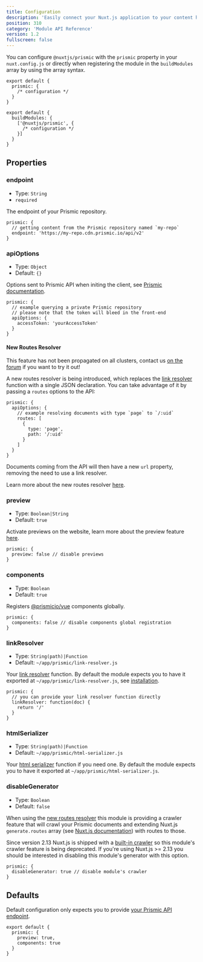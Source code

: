 ```yaml
---
title: Configuration
description: 'Easily connect your Nuxt.js application to your content hosted on Prismic'
position: 310
category: 'Module API Reference'
version: 1.2
fullscreen: false
---
```


You can configure `@nuxtjs/prismic` with the `prismic` property in your `nuxt.config.js` or directly when registering the module in the `buildModules` array by using the array syntax.

<code-group>
  <code-block label="prismic key" active>

```javascript[nuxt.config.js]
export default {
  prismic: {
    /* configuration */
  }
}
```

  </code-block>
  <code-block label="buildModules array">

```javascript[nuxt.config.js]
export default {
  buildModules: {
    ['@nuxtjs/prismic', {
      /* configuration */
    }]
  }
}
```

  </code-block>
</code-group>

## Properties

### endpoint

- Type: `String`
- `required`

The endpoint of your Prismic repository.

```javascript[nuxt.config.js]
prismic: {
  // getting content from the Prismic repository named `my-repo`
  endpoint: 'https://my-repo.cdn.prismic.io/api/v2'
}
```

### apiOptions

- Type: `Object`
- Default: `{}`

Options sent to Prismic API when initing the client, see [Prismic documentation](https://prismic.io/docs/rest-api/basics/introduction-to-the-content-query-api#4_1-the-api-search-endpoint).

```javascript[nuxt.config.js]
prismic: {
  // example querying a private Prismic repository
  // please note that the token will bleed in the front-end
  apiOptions: {
    accessToken: 'yourAccessToken'
  }
}
```

#### New Routes Resolver

<alert>

This feature has not been propagated on all clusters, contact us [on the forum](https://community.prismic.io/c/kits-and-dev-languages/vue-js/16) if you want to try it out!

</alert>

A new routes resolver is being introduced, which replaces the [link resolver](#linkresolver) function with a single JSON declaration. You can take advantage of it by passing a `routes` options to the API:

```javascript[nuxt.config.js]
prismic: {
  apiOptions: {
    // example resolving documents with type `page` to `/:uid`
    routes: [
      {
        type: 'page',
        path: '/:uid'
      }
    ]
  }
}
```

Documents coming from the API will then have a new `url` property, removing the need to use a link resolver.

<alert type="info">

Learn more about the new routes resolver [here](https://www.slicemachine.dev/documentation/nuxt/link-resolver).

</alert>

### preview

- Type: `Boolean|String`
- Default: `true`

Activate previews on the website, learn more about the preview feature [here](/previews).

```javascript[nuxt.config.js]
prismic: {
  preview: false // disable previews
}
```

### components

- Type: `Boolean`
- Default: `true`

Registers [@prismicio/vue](/injected-kits#prismiciovue) components globally.

```javascript[nuxt.config.js]
prismic: {
  components: false // disable components global registration
}
```

### linkResolver

- Type: `String(path)|Function`
- Default: `~/app/prismic/link-resolver.js`

Your [link resolver](https://prismic.io/docs/vuejs/beyond-the-api/link-resolving) function. By default the module expects you to have it exported at `~/app/prismic/link-resolver.js`, see [installation](/installation).

```javascript[nuxt.config.js]
prismic: {
  // you can provide your link resolver function directly
  linkResolver: function(doc) {
    return '/'
  }
}
```

### htmlSerializer

- Type: `String(path)|Function`
- Default: `~/app/prismic/html-serializer.js`

Your [html serializer](https://prismic.io/docs/vuejs/beyond-the-api/html-serializer) function if you need one. By default the module expects you to have it exported at `~/app/prismic/html-serializer.js`.

### disableGenerator

- Type: `Boolean`
- Default: `false`

When using the [new routes resolver](#new-routes-resolver) this module is providing a crawler feature that will crawl your Prismic documents and extending Nuxt.js `generate.routes` array (see [Nuxt.js documentation](https://nuxtjs.org/guides/configuration-glossary/configuration-generate#routes)) with routes to those.

Since version 2.13 Nuxt.js is shipped with a [built-in crawler](https://nuxtjs.org/guides/configuration-glossary/configuration-generate#crawler) so this module's crawler feature is being deprecated. If you're using Nuxt.js >= 2.13 you should be interested in disabling this module's generator with this option.

```javascript[nuxt.config.js]
prismic: {
  disableGenerator: true // disable module's crawler
}
```

## Defaults

Default configuration only expects you to provide [your Prismic API endpoint](#endpoint).

```javascript[nuxt.config.js]
export default {
  prismic: {
    preview: true,
    components: true
  }
}
```
